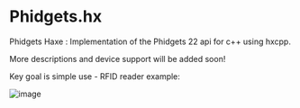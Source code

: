 # Phidgets.hx
Phidgets Haxe : Implementation of the Phidgets 22 api for c++ using hxcpp.

More descriptions and device support will be added soon!



Key goal is simple use - RFID reader example: 

![image](https://user-images.githubusercontent.com/1677550/109635522-c5b98c00-7b4a-11eb-9824-c03c7240ca84.png)

